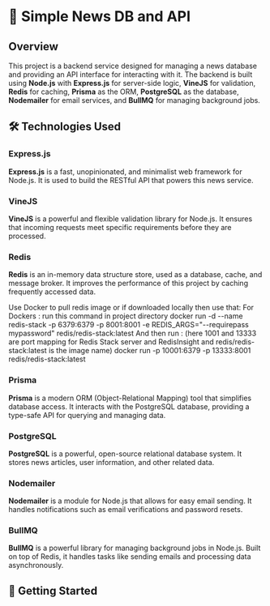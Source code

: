# 📰 Simple News DB and API

## Overview

This project is a backend service designed for managing a news database and providing an API interface for interacting with it.
The backend is built using **Node.js** with **Express.js** for server-side logic, **VineJS** for validation, **Redis** for caching,
**Prisma** as the ORM, **PostgreSQL** as the database, **Nodemailer** for email services, and **BullMQ** for managing background jobs.

## 🛠️ Technologies Used

### Express.js

**Express.js** is a fast, unopinionated, and minimalist web framework for Node.js. It is used to build the RESTful API that powers this
news service.

### VineJS

**VineJS** is a powerful and flexible validation library for Node.js. It ensures that incoming requests meet specific requirements before
they are processed.

### Redis

**Redis** is an in-memory data structure store, used as a database, cache, and message broker. It improves the performance of this project
by caching frequently accessed data.

Use Docker to pull redis image or if downloaded locally then use that:
For Dockers : run this command in project directory
docker run -d --name redis-stack -p 6379:6379 -p 8001:8001 -e REDIS_ARGS="--requirepass mypassword" redis/redis-stack:latest
And then run : (here 1001 and 13333 are port mapping for Redis Stack server and RedisInsight and redis/redis-stack:latest is the image name)
docker run -p 10001:6379 -p 13333:8001 redis/redis-stack:latest

### Prisma

**Prisma** is a modern ORM (Object-Relational Mapping) tool that simplifies database access. It interacts with the PostgreSQL database,
providing a type-safe API for querying and managing data.

### PostgreSQL

**PostgreSQL** is a powerful, open-source relational database system. It stores news articles, user information, and other related data.

### Nodemailer

**Nodemailer** is a module for Node.js that allows for easy email sending. It handles notifications such as email verifications
and password resets.

### BullMQ

**BullMQ** is a powerful library for managing background jobs in Node.js. Built on top of Redis, it handles tasks like sending emails
and processing data asynchronously.

## 🚀 Getting Started
